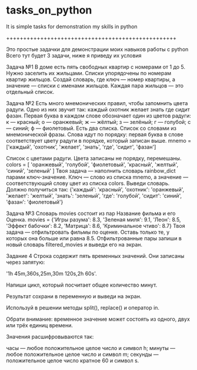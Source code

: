 # tasks_on_python
It is simple tasks for demonstration my skills in python


++++++++++++++++++++++++++++++++++++++++++++++++++


Это простые задачки для демонстрации моих навыков работы с python
Всего тут будет 3 задачи, ниже я приведу их условия

Задача №1
В доме есть пять свободных квартир с номерами от 1 до 5. Нужно заселить
 их жильцами. Списки упорядочены по номерам квартир жильцов.
Создай словарь, где ключ — номер квартиры, а значение — списки с
именами жильцов. Каждая пара жильцов — это отдельный список.

Задача №2
Есть много мнемонических правил, чтобы запомнить цвета радуги. Одно
из них звучит так: каждый охотник желает знать где сидит фазан.
Первая буква в каждом слове обозначает один из цветов радуги:
к — красный;
о — оранжевый;
ж — жёлтый;
з — зелёный;
г — голубой;
с — синий;
ф — фиолетовый.
Есть два списка.
Список со словами из мнемонической фразы. Слова идут по порядку:
 первая буква в слове соответствует цвету радуги в порядке, который
  записан выше. 
 mnemo = ['каждый', 'охотник', 'желает', 'знать', 'где', 'сидит', 'фазан']

Список с цветами радуги. Цвета записаны не порядку, перемешаны.
colors = [
  'оранжевый', 'голубой', 'фиолетовый', 'красный', 'желтый', 'синий', 'зеленый'
]
Твоя задача — наполнить словарь rainbow_dict парами ключ-значение. Ключ — слово из списка mnemo, а значение — соответствующий слову цвет из списка colors.
Выведи словарь. Должно получиться так:
{'каждый': 'красный', 'охотник': 'оранжевый', 'желает': 'желтый', 'знать': 'зеленый', 'где': 'голубой', 'сидит': 'синий', 'фазан': 'фиолетовый'}

Задача №3
Словарь movies состоит из пар Название фильма и его Оценка.
movies = {'Игры разума': 8.3, 'Зеленая миля': 9.1, 'Леон': 8.5, 'Эффект бабочки': 8.2, 'Матрица': 8.6, 'Криминальное чтиво': 8.7} 
Твоя задача — отфильтровать фильмы по оценке. Оставь только те, у которых она больше или равна 8.5. Отфильтрованные пары запиши в новый словарь filtered_movies и выведи его на экран.



Задание 4
Строка содержит пять временных значений. Они записаны через запятую:

'1h 45m,360s,25m,30m 120s,2h 60s'.

Напиши цикл, который посчитает общее количество минут.

Результат сохрани в переменную и выведи на экран.

Используй в решении методы split(), replace() и оператор in.

Обрати внимание: временное значение может состоять из одного, двух
или трёх единиц времени.

Значения расшифровываются так:

часы — любое положительное целое число и символ h;
минуты — любое положительное целое число и символ m;
секунды — положительное целое число кратное 60 и символ s.
